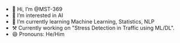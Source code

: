 - 👋 Hi, I’m @MST-369
- 👀 I’m interested in AI
- 🌱 I’m currently learning Machine Learning, Statistics, NLP
- ⚒️ Currently working on "Stress Detection in Traffic using ML/DL".
- 😄 Pronouns: He/Him

<!---
MST-369/MST-369 is a ✨ special ✨ repository because its `README.md` (this file) appears on your GitHub profile.
You can click the Preview link to take a look at your changes.
--->
